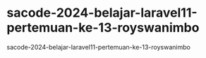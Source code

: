 # sacode-2024-belajar-laravel11-pertemuan-ke-13-royswanimbo
sacode-2024-belajar-laravel11-pertemuan-ke-13-royswanimbo
